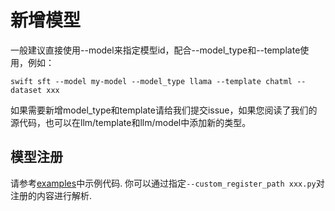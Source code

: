 # 新增模型

一般建议直接使用--model来指定模型id，配合--model_type和--template使用，例如：

```shell
swift sft --model my-model --model_type llama --template chatml --dataset xxx
```

如果需要新增model_type和template请给我们提交issue，如果您阅读了我们的源代码，也可以在llm/template和llm/model中添加新的类型。


## 模型注册

请参考[examples](https://github.com/modelscope/swift/blob/main/examples/custom/model.py)中示例代码. 你可以通过指定`--custom_register_path xxx.py`对注册的内容进行解析.
